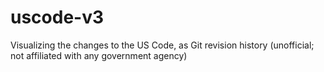 # uscode-v3
Visualizing the changes to the US Code, as Git revision history (unofficial; not affiliated with any government agency)
